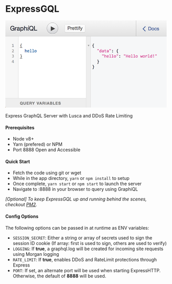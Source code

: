 # ExpressGQL

![ExpressGQL](https://raw.githubusercontent.com/Fairbanks-io/ExpressGQL/master/logo.png)

Express GraphQL Server with Lusca and DDoS Rate Limiting

#### Prerequisites
- Node v8+
- Yarn (prefered) or NPM
- Port 8888 Open and Accessible

#### Quick Start
- Fetch the code using git or wget
- While in the app directory, `yarn` or `npm install` to setup
- Once complete, `yarn start` or `npm start` to launch the server
- Navigate to <host>:8888 in your browser to query using GraphiQL

*[Optional] To keep ExpressGQL up and running behind the scenes, checkout [PM2](http://pm2.keymetrics.io/ "PM2").*


#### Config Options
The following options can be passed in at runtime as ENV variables:
- `SESSION_SECRET`: Either a string or array of secrets used to sign the session ID cookie (If array: first is used to sign, others are used to verify)
- `LOGGING`: If **true**, a graphql.log will be created for incoming site requests using Morgan logging
- `RATE_LIMIT`: If **true**, enables DDoS and RateLimit protections through Express
- `PORT`: If set, an alternate port will be used when starting ExpressHTTP. Otherwise, the default of **8888** will be used.